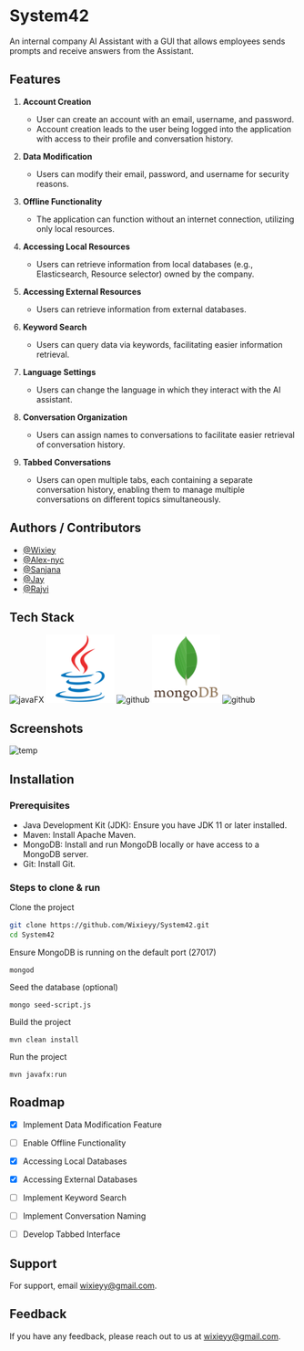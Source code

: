 
# System42

An internal company AI Assistant with a GUI that allows employees sends prompts and receive answers from the Assistant.


## Features

1.  **Account Creation**
    - User can create an account with an email, username, and password.
    - Account creation leads to the user being logged into the application with access to their profile and conversation history.

2.  **Data Modification**
    - Users can modify their email, password, and username for security reasons.

3.  **Offline Functionality**
    * The application can function without an internet connection, utilizing only local resources.

4.  **Accessing Local Resources**
    * Users can retrieve information from local databases (e.g., Elasticsearch, Resource selector) owned by the company.

5.  **Accessing External Resources**
    * Users can retrieve information from external databases.

6.  **Keyword Search**
    * Users can query data via keywords, facilitating easier information retrieval.

7.  **Language Settings**
    * Users can change the language in which they interact with the AI assistant.

8.  **Conversation Organization**
    * Users can assign names to conversations to facilitate easier retrieval of conversation history.

9.  **Tabbed Conversations**
    * Users can open multiple tabs, each containing a separate conversation history, enabling them to manage multiple conversations on different topics simultaneously.
    
## Authors / Contributors

- [@Wixiey](https://github.com/Wixieyy)
- [@Alex-nyc](https://github.com/Alex-xyc)
- [@Sanjana](https://github.com/Sanjanameow)
- [@Jay](https://github.com/SchoolAccount22072)
- [@Rajvi](https://github.com/yokiox)

## Tech Stack

<p float="middle">
  <img src="https://www.qfs.de/fileadmin/Webdata/logos-icons/JavaFX.png" alt="javaFX" width="auto" height="120">
  <img src="https://raw.githubusercontent.com/devicons/devicon/master/icons/java/java-original.svg" alt="java" width="120" height="120">
  <img src="https://cdn.jsdelivr.net/gh/devicons/devicon@latest/icons/maven/maven-original.svg" alt="github" width="120" height="auto">
  <img src="https://raw.githubusercontent.com/devicons/devicon/master/icons/mongodb/mongodb-original-wordmark.svg" alt="mongodb" width="auto" height="120"/>
  <img src="https://static.wikia.nocookie.net/logopedia/images/8/8f/GitHub_Pride.svg/revision/latest?cb=20221005121138" alt="github" width="120" height="auto">
</p>


## Screenshots

<img src="#" alt="temp" width="auto" height="auto" style="max-width: 100%;">

## Installation

### Prerequisites
- Java Development Kit (JDK): Ensure you have JDK 11 or later installed.
- Maven: Install Apache Maven.
- MongoDB: Install and run MongoDB locally or have access to a MongoDB server.
- Git: Install Git.


### Steps to clone & run
Clone the project
```bash
git clone https://github.com/Wixieyy/System42.git
cd System42
```

Ensure MongoDB is running on the default port (27017)
```
mongod
```

Seed the database (optional)
```
mongo seed-script.js
```

Build the project
```
mvn clean install
```

Run the project
```
mvn javafx:run
```


## Roadmap

- [x] Implement Data Modification Feature

- [ ] Enable Offline Functionality

- [x] Accessing Local Databases

- [x] Accessing External Databases

- [ ] Implement Keyword Search

- [ ] Implement Conversation Naming

- [ ] Develop Tabbed Interface

## Support

For support, email wixieyy@gmail.com.


## Feedback

If you have any feedback, please reach out to us at wixieyy@gmail.com.

